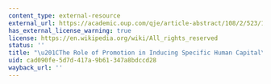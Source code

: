 ```yaml
---
content_type: external-resource
external_url: https://academic.oup.com/qje/article-abstract/108/2/523/1917584?redirectedFrom=fulltext
has_external_license_warning: true
license: https://en.wikipedia.org/wiki/All_rights_reserved
status: ''
title: "\u201CThe Role of Promotion in Inducing Specific Human Capital\_Acquisition.\u201D"
uid: cad090fe-5d7d-417a-9b61-347a8bdccd28
wayback_url: ''
---
```

